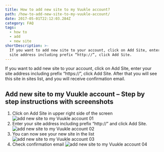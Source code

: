 ```yaml
---
title: How to add new site to my Vuukle account?
path: /how-to-add-new-site-to-my-vuukle-account/
date: 2017-05-01T22:12:03.284Z
category: FAQ
tags:
  - how to
  - add
  - new site
shortDescription: >-
  If you want to add new site to your account, click on Add Site, enter your
  site address including prefix “http://”, click Add Site.
---
```

If you want to add new site to your account, click on Add Site, enter your site address including prefix “https://”, click Add Site. After that you will see this site in sites list, and you will receive confirmation email.

## Add new site to my Vuukle account – Step by step instructions with screenshots

1. Click on Add Site in upper right side of the screen
   ![add new site to my Vuukle account 01](/img/how-to-add-new-site-to-my-vuukle-account-img-1.png)
2. Enter your site address including prefix “http://” and click Add Site.
   ![add new site to my Vuukle account 02](/img/how-to-add-new-site-to-my-vuukle-account-img-2.png)
3. You can now see your new site in the list
   ![add new site to my Vuukle account 03](/img/how-to-add-new-site-to-my-vuukle-account-img-3.png)
4. Check confirmation email
   ![add new site to my Vuukle account 04](/img/how-to-add-new-site-to-my-vuukle-account-img-4.png)
